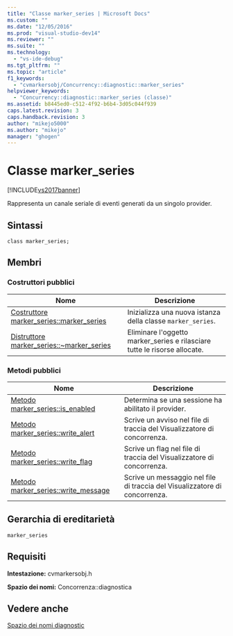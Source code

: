 ```yaml
---
title: "Classe marker_series | Microsoft Docs"
ms.custom: ""
ms.date: "12/05/2016"
ms.prod: "visual-studio-dev14"
ms.reviewer: ""
ms.suite: ""
ms.technology: 
  - "vs-ide-debug"
ms.tgt_pltfrm: ""
ms.topic: "article"
f1_keywords: 
  - "cvmarkersobj/Concurrency::diagnostic::marker_series"
helpviewer_keywords: 
  - "Concurrency::diagnostic::marker_series (classe)"
ms.assetid: b8445ed0-c512-4f92-b6b4-3d05c044f939
caps.latest.revision: 3
caps.handback.revision: 3
author: "mikejo5000"
ms.author: "mikejo"
manager: "ghogen"
---
```

# Classe marker_series
[!INCLUDE[vs2017banner](../code-quality/includes/vs2017banner.md)]

Rappresenta un canale seriale di eventi generati da un singolo provider.  
  
## Sintassi  
  
```  
class marker_series;  
```  
  
## Membri  
  
### Costruttori pubblici  
  
|Nome|Descrizione|  
|----------|-----------------|  
|[Costruttore marker\_series::marker\_series](../profiling/marker-series-marker-series-constructor.md)|Inizializza una nuova istanza della classe `marker_series`.|  
|[Distruttore marker\_series::~marker\_series](../profiling/marker-series-tilde-marker-series-destructor.md)|Eliminare l'oggetto marker\_series e rilasciare tutte le risorse allocate.|  
  
### Metodi pubblici  
  
|Nome|Descrizione|  
|----------|-----------------|  
|[Metodo marker\_series::is\_enabled](../profiling/marker-series-is-enabled-method.md)|Determina se una sessione ha abilitato il provider.|  
|[Metodo marker\_series::write\_alert](../profiling/marker-series-write-alert-method.md)|Scrive un avviso nel file di traccia del Visualizzatore di concorrenza.|  
|[Metodo marker\_series::write\_flag](../profiling/marker-series-write-flag-method.md)|Scrive un flag nel file di traccia del Visualizzatore di concorrenza.|  
|[Metodo marker\_series::write\_message](../profiling/marker-series-write-message-method.md)|Scrive un messaggio nel file di traccia del Visualizzatore di concorrenza.|  
  
## Gerarchia di ereditarietà  
 `marker_series`  
  
## Requisiti  
 **Intestazione:** cvmarkersobj.h  
  
 **Spazio dei nomi:** Concorrenza::diagnostica  
  
## Vedere anche  
 [Spazio dei nomi diagnostic](../profiling/diagnostic-namespace.md)